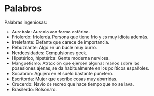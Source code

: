 # Palabros
Palabras ingeniosas:

- Aurebola: Aureola con forma esférica.
- Friolerdo: friolerda. Persona que tiene frío y es muy idiota además.
- Irrelefante: Elefante que carece de importancia.
- Rebuznante: Algo en un bucle muy burro.
- Nerdcesidades: Compulsiones geek.
- Hipstérico, hipstérica: Gente moderna nerviosa.
- Manguetismo: Atracción que ejercen algunas manos sobre las posesiones ajenas, se da habitualmente en los políticos españoles.
- Socabrón: Agujero en el suelo bastante puñetero.
- Escritorda: Mujer que escribe cosas muy aburridas.
- Crucerdo: Navío de recreo que hace tiempo que no se lava.
- Brasilerdo: Bolsonaro.
